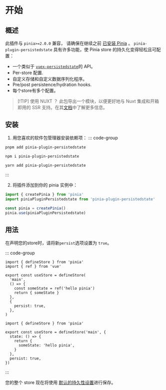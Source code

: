 # 开始

## 概述

此插件与 `pinia>=2.0.0` 兼容， 请确保在继续之前 [已安装 Pinia](https://pinia.vuejs.org/getting-started.html) 。 `pinia-plugin-persistedstate` 具有许多功能，使 Pinia store 的持久化变得轻松且可配置：

- 一个类似于 [`vuex-persistedstate`](https://github.com/robinvdvleuten/vuex-persistedstate)的 API。
- Per-store 配置.
- 自定义存储和自定义数据序列化程序。
- Pre/post persistence/hydration hooks.
- 每个store有多个配置。

> [!TIP] 使用 NUXT ？
> 此包导出一个模块，以便更好地与 Nuxt 集成和开箱即用的 SSR 支持。在其[文档](/frameworks/nuxt)中了解更多信息。

## 安装

1. 用您喜欢的软件包管理器安装依赖项：
   ::: code-group

```sh [pnpm]
pnpm add pinia-plugin-persistedstate
```

```sh [npm]
npm i pinia-plugin-persistedstate
```

```sh [yarn]
yarn add pinia-plugin-persistedstate
```

:::

2. 将插件添加到你的 pinia 实例中：

```ts
import { createPinia } from 'pinia'
import piniaPluginPersistedstate from 'pinia-plugin-persistedstate'

const pinia = createPinia()
pinia.use(piniaPluginPersistedstate)
```

## 用法

在声明您的store时，请将新`persist`选项设置为 `true`。

::: code-group

```ts{11} [setup syntax]
import { defineStore } from 'pinia'
import { ref } from 'vue'

export const useStore = defineStore(
  'main',
  () => {
    const someState = ref('hello pinia')
    return { someState }
  },
  {
    persist: true,
  },
)
```

```ts{9} [option syntax]
import { defineStore } from 'pinia'

export const useStore = defineStore('main', {
  state: () => {
    return {
      someState: 'hello pinia',
    }
  },
  persist: true,
})
```

:::

您的整个 store 现在将使用 [默认的持久性设置](/guide/config)进行保存。
